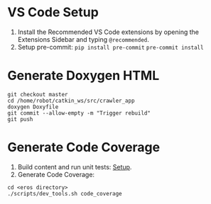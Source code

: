 # VS Code Setup
1. Install the Recommended VS Code extensions by opening the Extensions Sidebar and typing `@recommended`.
2. Setup pre-commit:
`pip install pre-commit`
`pre-commit install`

# Generate Doxygen HTML

```
git checkout master
cd /home/robot/catkin_ws/src/crawler_app
doxygen Doxyfile
git commit --allow-empty -m "Trigger rebuild"
git push
```

# Generate Code Coverage
1. Build content and run unit tests: [Setup](../../README.md#setup-instructions).
2. Generate Code Coverage:
```code
cd <eros directory>
./scripts/dev_tools.sh code_coverage
```